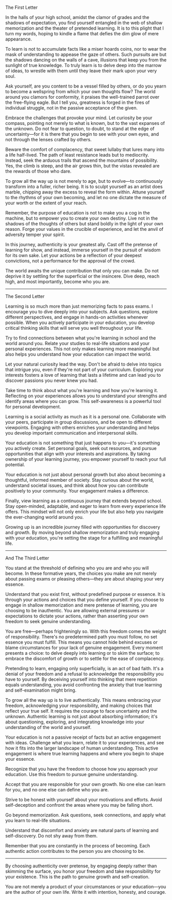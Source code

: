 The First Letter

In the halls of your high school, amidst the clamor of grades and the shadows of expectation, you find yourself entangled in the web of shallow memorization and the theater of pretended learning. It is to this plight that I turn my words, hoping to kindle a flame that defies the dim glow of mere appearance.

To learn is not to accumulate facts like a miser hoards coins, nor to wear the mask of understanding to appease the gaze of others. Such pursuits are but the shadows dancing on the walls of a cave, illusions that keep you from the sunlight of true knowledge. To truly learn is to delve deep into the marrow of ideas, to wrestle with them until they leave their mark upon your very soul.

Ask yourself, are you content to be a vessel filled by others, or do you yearn to become a wellspring from which your own thoughts flow? The world around you clamors for conformity, it praises the well-trained parrot over the free-flying eagle. But I tell you, greatness is forged in the fires of individual struggle, not in the passive acceptance of the given.

Embrace the challenges that provoke your mind. Let curiosity be your compass, pointing not merely to what is known, but to the vast expanses of the unknown. Do not fear to question, to doubt, to stand at the edge of uncertainty—for it is there that you begin to see with your own eyes, and not through the lenses crafted by others.

Beware the comfort of complacency, that sweet lullaby that lures many into a life half-lived. The path of least resistance leads but to mediocrity. Instead, seek the arduous trails that ascend the mountains of possibility. Yes, the climb is steep, and the air grows thin, but the vistas revealed are the rewards of those who dare.

To grow all the way up is not merely to age, but to evolve—to continuously transform into a fuller, richer being. It is to sculpt yourself as an artist does marble, chipping away the excess to reveal the form within. Attune yourself to the rhythms of your own becoming, and let no one dictate the measure of your worth or the extent of your reach.

Remember, the purpose of education is not to make you a cog in the machine, but to empower you to create your own destiny. Live not in the shadows of the thoughts of others but stand boldly in the light of your own reason. Forge your values in the crucible of experience, and let the anvil of adversity temper your spirit.

In this journey, authenticity is your greatest ally. Cast off the pretense of learning for show, and instead, immerse yourself in the pursuit of wisdom for its own sake. Let your actions be a reflection of your deepest convictions, not a performance for the approval of the crowd.

The world awaits the unique contribution that only you can make. Do not deprive it by settling for the superficial or the insincere. Dive deep, reach high, and most importantly, become who you are.

---

The Second Letter

Learning is so much more than just memorizing facts to pass exams. I encourage you to dive deeply into your subjects. Ask questions, explore different perspectives, and engage in hands-on activities whenever possible. When you actively participate in your education, you develop critical thinking skills that will serve you well throughout your life.

Try to find connections between what you're learning in school and the world around you. Relate your studies to real-life situations and your personal experiences. This not only makes learning more meaningful but also helps you understand how your education can impact the world.

Let your natural curiosity lead the way. Don't be afraid to delve into topics that intrigue you, even if they're not part of your curriculum. Exploring your interests fosters a love of learning that lasts a lifetime and can lead you to discover passions you never knew you had.

Take time to think about what you're learning and how you're learning it. Reflecting on your experiences allows you to understand your strengths and identify areas where you can grow. This self-awareness is a powerful tool for personal development.

Learning is a social activity as much as it is a personal one. Collaborate with your peers, participate in group discussions, and be open to different viewpoints. Engaging with others enriches your understanding and helps you develop important communication and interpersonal skills.

Your education is not something that just happens to you—it's something you actively create. Set personal goals, seek out resources, and pursue opportunities that align with your interests and aspirations. By taking ownership of your learning journey, you empower yourself to reach your full potential.

Your education is not just about personal growth but also about becoming a thoughtful, informed member of society. Stay curious about the world, understand societal issues, and think about how you can contribute positively to your community. Your engagement makes a difference.

Finally, view learning as a continuous journey that extends beyond school. Stay open-minded, adaptable, and eager to learn from every experience life offers. This mindset will not only enrich your life but also help you navigate the ever-changing world around you.

Growing up is an incredible journey filled with opportunities for discovery and growth. By moving beyond shallow memorization and truly engaging with your education, you're setting the stage for a fulfilling and meaningful life.


---

And The Third Letter

You stand at the threshold of defining who you are and who you will become. In these formative years, the choices you make are not merely about passing exams or pleasing others—they are about shaping your very essence.

Understand that you exist first, without predefined purpose or essence. It is through your actions and choices that you define yourself. If you choose to engage in shallow memorization and mere pretense of learning, you are choosing to be inauthentic. You are allowing external pressures or expectations to dictate your actions, rather than asserting your own freedom to seek genuine understanding.

You are free—perhaps frighteningly so. With this freedom comes the weight of responsibility. There's no predetermined path you must follow, no set essence you must fulfill. This means you cannot hide behind excuses or blame circumstances for your lack of genuine engagement. Every moment presents a choice: to delve deeply into learning or to skim the surface; to embrace the discomfort of growth or to settle for the ease of complacency.

Pretending to learn, engaging only superficially, is an act of bad faith. It's a denial of your freedom and a refusal to acknowledge the responsibility you have to yourself. By deceiving yourself into thinking that mere repetition equals understanding, you avoid confronting the anxiety that true learning and self-examination might bring.

To grow all the way up is to live authentically. This means embracing your freedom, acknowledging your responsibility, and making choices that reflect your true self. It requires the courage to face uncertainty and the unknown. Authentic learning is not just about absorbing information; it's about questioning, exploring, and integrating knowledge into your understanding of the world and yourself.

Your education is not a passive receipt of facts but an active engagement with ideas. Challenge what you learn, relate it to your experiences, and see how it fits into the larger landscape of human understanding. This active engagement is where true learning happens and where you begin to shape your essence.

Recognize that you have the freedom to choose how you approach your education. Use this freedom to pursue genuine understanding.

Accept that you are responsible for your own growth. No one else can learn for you, and no one else can define who you are.

Strive to be honest with yourself about your motivations and efforts. Avoid self-deception and confront the areas where you may be falling short.

Go beyond memorization. Ask questions, seek connections, and apply what you learn to real-life situations.

Understand that discomfort and anxiety are natural parts of learning and self-discovery. Do not shy away from them.

Remember that you are constantly in the process of becoming. Each authentic action contributes to the person you are choosing to be.

---

By choosing authenticity over pretense, by engaging deeply rather than skimming the surface, you honor your freedom and take responsibility for your existence. This is the path to genuine growth and self-creation.

You are not merely a product of your circumstances or your education—you are the author of your own life. Write it with intention, honesty, and courage.
